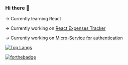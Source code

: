 ### Hi there 👋

-> Currently learning React

-> Currently working on [React Expenses Tracker](https://github.com/ericraymundrex/Expenses_Tracker)

-> Currently working on [Micro-Service for authentication](https://github.com/ericraymundrex/React_user_autentication_API)


[![Top Langs](https://github-readme-stats.vercel.app/api/top-langs/?username=ericraymundrex&theme=material-palenight&hide=Jupyter&layout=compact)](https://github.com/ericraymundrex/github-readme-stats)

[![forthebadge](https://forthebadge.com/images/badges/contains-cat-gifs.svg)]()
